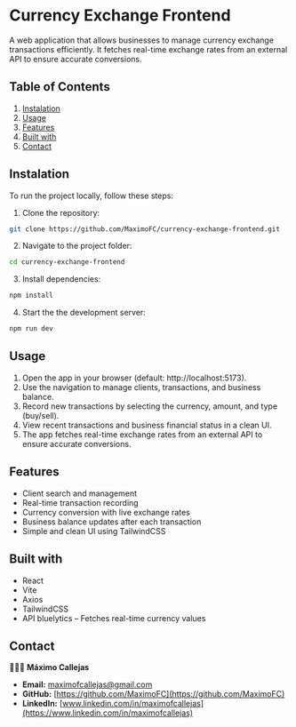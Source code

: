 # Currency Exchange Frontend
A web application that allows businesses to manage currency exchange transactions efficiently. It fetches real-time exchange rates from an external API to ensure accurate conversions.

## Table of Contents
1. [Instalation](#instalation)
2. [Usage](#usage)
3. [Features](#features)
4. [Built with](#built-with)
5. [Contact](#contact)

## Instalation
To run the project locally, follow these steps:
1. Clone the repository:

```bash
git clone https://github.com/MaximoFC/currency-exchange-frontend.git
```

2. Navigate to the project folder:

```bash
cd currency-exchange-frontend
```

3. Install dependencies:

```bash
npm install
```

4. Start the the development server:

```bash
npm run dev
```

## Usage
1. Open the app in your browser (default: http://localhost:5173).
2. Use the navigation to manage clients, transactions, and business balance.
3. Record new transactions by selecting the currency, amount, and type (buy/sell).
4. View recent transactions and business financial status in a clean UI.
5. The app fetches real-time exchange rates from an external API to ensure accurate conversions.

## Features
- Client search and management
- Real-time transaction recording
- Currency conversion with live exchange rates
- Business balance updates after each transaction
- Simple and clean UI using TailwindCSS

## Built with
- React
- Vite
- Axios
- TailwindCSS
- API bluelytics – Fetches real-time currency values

## Contact
👨🏻‍💻 **Máximo Callejas**
- **Email:** maximofcallejas@gmail.com
- **GitHub:** [https://github.com/MaximoFC](https://github.com/MaximoFC)
- **LinkedIn:** [www.linkedin.com/in/maximofcallejas](https://www.linkedin.com/in/maximofcallejas)
